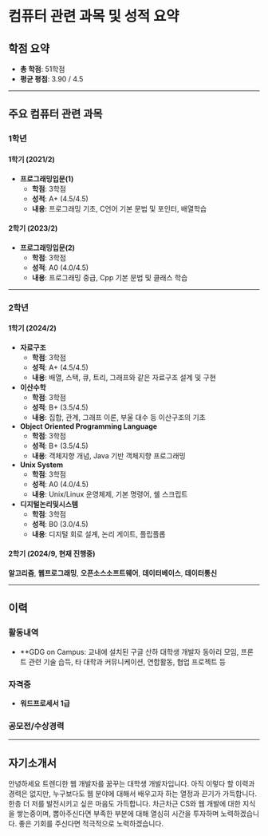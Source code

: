 # 컴퓨터 관련 과목 및 성적 요약

## 학점 요약
- **총 학점**: 51학점
- **평균 평점**: 3.90 / 4.5

---

## 주요 컴퓨터 관련 과목

### 1학년
#### 1학기 (2021/2)
- **프로그래밍입문(1)** 
  - **학점**: 3학점
  - **성적**: A+ (4.5/4.5)
  - **내용**: 프로그래밍 기초, C언어 기본 문법 및 포인터, 배열학습

#### 2학기 (2023/2)
- **프로그래밍입문(2)**
  - **학점**: 3학점
  - **성적**: A0 (4.0/4.5)
  - **내용**: 프로그래밍 중급, Cpp 기본 문법 및 클래스 학습
---

### 2학년
#### 1학기 (2024/2)
- **자료구조**
  - **학점**: 3학점
  - **성적**: A+ (4.5/4.5)
  - **내용**: 배열, 스택, 큐, 트리, 그래프와 같은 자료구조 설계 및 구현
- **이산수학**
  - **학점**: 3학점
  - **성적**: B+ (3.5/4.5)
  - **내용**: 집합, 관계, 그래프 이론, 부울 대수 등 이산구조의 기초
- **Object Oriented Programming Language**
  - **학점**: 3학점
  - **성적**: B+ (3.5/4.5)
  - **내용**: 객체지향 개념, Java 기반 객체지향 프로그래밍
- **Unix System**
  - **학점**: 3학점
  - **성적**: A0 (4.0/4.5)
  - **내용**: Unix/Linux 운영체제, 기본 명령어, 쉘 스크립트
- **디지털논리및시스템**
  - **학점**: 3학점
  - **성적**: B0 (3.0/4.5)
  - **내용**: 디지털 회로 설계, 논리 게이트, 플립플롭
 
#### 2학기 (2024/9, 현재 진행중)
**알고리즘**, **웹프로그래밍**, **오픈소스소프트웨어**, **데이터베이스**, **데이터통신** 

---

## 이력

### 활동내역
- **GDG on Campus: 교내에 설치된 구글 산하 대학생 개발자 동아리 모임, 프론트 관련 기술 습득, 타 대학과 커뮤니케이션, 연합활동, 협업 프로젝트 등
### 자격증
- **워드프로세서 1급**
### 공모전/수상경력

---

## 자기소개서
안녕하세요 트렌디한 웹 개발자를 꿈꾸는 대학생 개발자입니다. 아직 이렇다 할 이력과 경력은 없지만, 누구보다도 웹 분야에 대해서 배우고자 하는 열정과 끈기가 가득합니다.
한층 더 저를 발전시키고 싶은 마음도 가득합니다. 차근차근 CS와 웹 개발에 대한 지식을 쌓는중이며, 뽑아주신다면 부족한 부분에 대해 열심히 시간을 투자하며 노력하겠습니다.
좋은 기회를 주신다면 적극적으로 노력하겠습니다.





